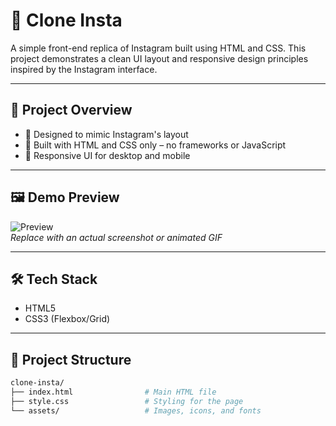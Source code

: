 # 📸 Clone Insta

A simple front-end replica of Instagram built using HTML and CSS. This project demonstrates a clean UI layout and responsive design principles inspired by the Instagram interface.

---

## 🚀 Project Overview

- 🎯 Designed to mimic Instagram's layout
- 🎨 Built with HTML and CSS only – no frameworks or JavaScript
- 📱 Responsive UI for desktop and mobile

---

## 🖼️ Demo Preview

![Preview](https://user-images.githubusercontent.com/your-username/demo-image.png)  
*Replace with an actual screenshot or animated GIF*

---

## 🛠️ Tech Stack

- HTML5
- CSS3 (Flexbox/Grid)

---

## 📁 Project Structure

```bash
clone-insta/
├── index.html                # Main HTML file
├── style.css                 # Styling for the page
└── assets/                   # Images, icons, and fonts
